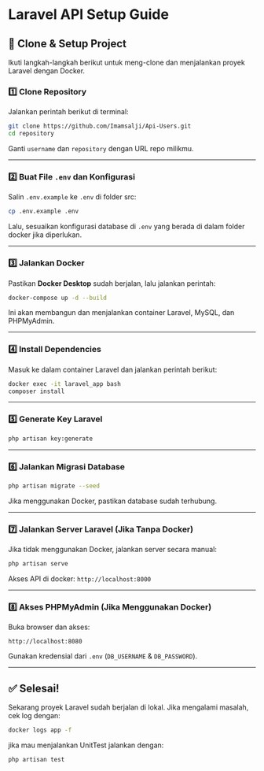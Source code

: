 # Laravel API Setup Guide

## 🚀 Clone & Setup Project

Ikuti langkah-langkah berikut untuk meng-clone dan menjalankan proyek Laravel dengan Docker.

### 1️⃣ Clone Repository

Jalankan perintah berikut di terminal:

```bash
git clone https://github.com/Imamsalji/Api-Users.git
cd repository
```

Ganti `username` dan `repository` dengan URL repo milikmu.

---

### 2️⃣ Buat File `.env` dan Konfigurasi

Salin `.env.example` ke `.env` di folder src:

```bash
cp .env.example .env
```

Lalu, sesuaikan konfigurasi database di `.env` yang berada di dalam folder docker jika diperlukan.

---

### 3️⃣ Jalankan Docker

Pastikan **Docker Desktop** sudah berjalan, lalu jalankan perintah:

```bash
docker-compose up -d --build
```

Ini akan membangun dan menjalankan container Laravel, MySQL, dan PHPMyAdmin.

---

### 4️⃣ Install Dependencies

Masuk ke dalam container Laravel dan jalankan perintah berikut:

```bash
docker exec -it laravel_app bash
composer install
```

---

### 5️⃣ Generate Key Laravel

```bash
php artisan key:generate
```

---

### 6️⃣ Jalankan Migrasi Database

```bash
php artisan migrate --seed
```

Jika menggunakan Docker, pastikan database sudah terhubung.

---

### 7️⃣ Jalankan Server Laravel (Jika Tanpa Docker)

Jika tidak menggunakan Docker, jalankan server secara manual:

```bash
php artisan serve
```

Akses API di docker: `http://localhost:8000`

---

### 8️⃣ Akses PHPMyAdmin (Jika Menggunakan Docker)

Buka browser dan akses:

```
http://localhost:8080
```

Gunakan kredensial dari `.env` (`DB_USERNAME` & `DB_PASSWORD`).

---

## ✅ Selesai!

Sekarang proyek Laravel sudah berjalan di lokal. Jika mengalami masalah, cek log dengan:

```bash
docker logs app -f
```

jika mau menjalankan UnitTest jalankan dengan:

```bash
php artisan test  
```

